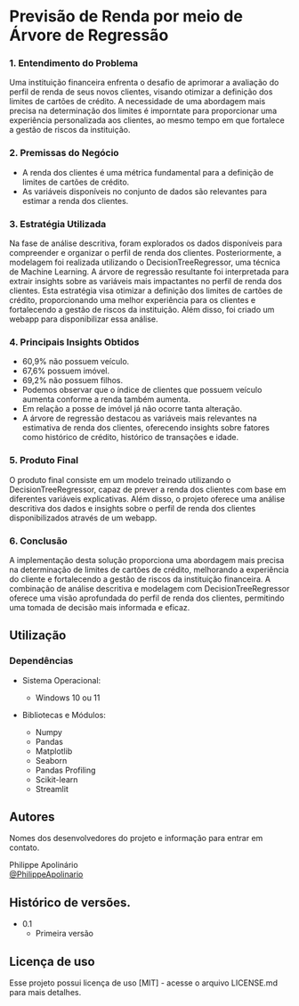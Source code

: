 # Previsão de Renda por meio de Árvore de Regressão

### 1. Entendimento do Problema
Uma instituição financeira enfrenta o desafio de aprimorar a avaliação do perfil de renda de seus novos clientes, visando otimizar a definição dos limites de cartões de crédito. A necessidade de uma abordagem mais precisa na determinação dos limites é imporntate para proporcionar uma experiência personalizada aos clientes, ao mesmo tempo em que fortalece a gestão de riscos da instituição.

### 2. Premissas do Negócio
* A renda dos clientes é uma métrica fundamental para a definição de limites de cartões de crédito.
* As variáveis disponíveis no conjunto de dados são relevantes para estimar a renda dos clientes.

### 3. Estratégia Utilizada
Na fase de análise descritiva, foram explorados os dados disponíveis para compreender e organizar o perfil de renda dos clientes. Posteriormente, a modelagem foi realizada utilizando o DecisionTreeRegressor, uma técnica de Machine Learning. A árvore de regressão resultante foi interpretada para extrair insights sobre as variáveis mais impactantes no perfil de renda dos clientes. Esta estratégia visa otimizar a definição dos limites de cartões de crédito, proporcionando uma melhor experiência para os clientes e fortalecendo a gestão de riscos da instituição. Além disso, foi criado um webapp para disponibilizar essa análise.

### 4. Principais Insights Obtidos

* 60,9% não possuem veículo.
* 67,6% possuem imóvel.
* 69,2% não possuem filhos.
* Podemos observar que o índice de clientes que possuem veículo aumenta conforme a renda também aumenta.
* Em relação a posse de imóvel já não ocorre tanta alteração.
* A árvore de regressão destacou as variáveis mais relevantes na estimativa de renda dos clientes, oferecendo insights sobre fatores como histórico de crédito, histórico de transações e idade.


### 5. Produto Final
O produto final consiste em um modelo treinado utilizando o DecisionTreeRegressor, capaz de prever a renda dos clientes com base em diferentes variáveis explicativas. Além disso, o projeto oferece uma análise descritiva dos dados e insights sobre o perfil de renda dos clientes disponibilizados através de um webapp.

### 6. Conclusão
A implementação desta solução proporciona uma abordagem mais precisa na determinação de limites de cartões de crédito, melhorando a experiência do cliente e fortalecendo a gestão de riscos da instituição financeira. A combinação de análise descritiva e modelagem com DecisionTreeRegressor oferece uma visão aprofundada do perfil de renda dos clientes, permitindo uma tomada de decisão mais informada e eficaz.

## Utilização

### Dependências

* Sistema Operacional:
    * Windows 10 ou 11

* Bibliotecas e Módulos:
    * Numpy 
    * Pandas
    * Matplotlib
    * Seaborn
    * Pandas Profiling
    * Scikit-learn
    * Streamlit 

## Autores

Nomes dos desenvolvedores do projeto e informação para entrar em contato.

 Philippe Apolinário  
 [@PhilippeApolinario](https://www.linkedin.com/in/philipperapolinario/)

## Histórico de versões.

* 0.1
    * Primeira versão

## Licença de uso

Esse projeto possui licença de uso [MIT] - acesse o arquivo LICENSE.md para mais detalhes.
